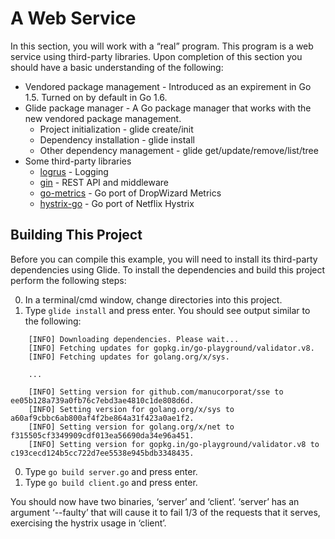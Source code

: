 # A Web Service
In this section, you will work with a “real” program. This program is a web service using third-party libraries. Upon completion of this section you should have a basic understanding of the following:

* Vendored package management - Introduced as an expirement in Go 1.5. Turned on by default in Go 1.6.
* Glide package manager - A Go package manager that works with the new vendored package management.
  * Project initialization - glide create/init
  * Dependency installation - glide install
  * Other dependency management - glide get/update/remove/list/tree
* Some third-party libraries
  * [logrus](https://github.com/Sirupsen/logrus) - Logging
  * [gin](https://github.com/gin-gonic/gin) - REST API and middleware
  * [go-metrics](https://github.com/rcrowley/go-metrics) - Go port of DropWizard Metrics
  * [hystrix-go](https://github.com/afex/hystrix-go) - Go port of Netflix Hystrix

## Building This Project

Before you can compile this example, you will need to install its third-party dependencies using Glide. To install the dependencies and build this project perform the following steps:

0. In a terminal/cmd window, change directories into this project.
0. Type `glide install` and press enter. You should see output similar to the following:

```
    [INFO] Downloading dependencies. Please wait...
    [INFO] Fetching updates for gopkg.in/go-playground/validator.v8.
    [INFO] Fetching updates for golang.org/x/sys.

    ...

    [INFO] Setting version for github.com/manucorporat/sse to ee05b128a739a0fb76c7ebd3ae4810c1de808d6d.
    [INFO] Setting version for golang.org/x/sys to a60af9cbbc6ab800af4f2be864a31f423a0ae1f2.
    [INFO] Setting version for golang.org/x/net to f315505cf3349909cdf013ea56690da34e96a451.
    [INFO] Setting version for gopkg.in/go-playground/validator.v8 to c193cecd124b5cc722d7ee5538e945bdb3348435.
```

0. Type `go build server.go` and press enter.
0. Type `go build client.go` and press enter.

You should now have two binaries, ‘server’ and ‘client’. ‘server’ has an argument ‘--faulty’ that will cause it to fail 1/3 of the requests that it serves, exercising the hystrix usage in ‘client’.
